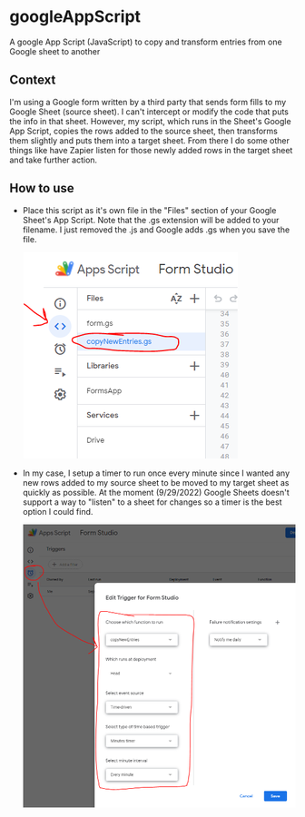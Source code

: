 # googleAppScript
A google App Script (JavaScript) to copy and transform entries from one Google sheet to another

## Context
I'm using a Google form written by a third party that sends form fills to my Google Sheet (source sheet). I can't intercept or modify the code that puts the info in that sheet. However, my script, which runs in the Sheet's Google App Script, copies the rows added to the source sheet, then transforms them slightly and puts them into a target sheet. From there I do some other things like have Zapier listen for those newly added rows in the target sheet and take further action.

## How to use
- Place this script as it's own file in the "Files" section of your Google Sheet's App Script. Note that the .gs extension will be added to your filename. I just removed the .js and Google adds .gs when you save the file.

  ![](add-a-file.PNG)

- In my case, I setup a timer to run once every minute since I wanted any new rows added to my source sheet to be moved to my target sheet as quickly as possible. At the moment (9/29/2022) Google Sheets doesn't support a way to "listen" to a sheet for changes so a timer is the best option I could find. 

  ![](timer-example.PNG)